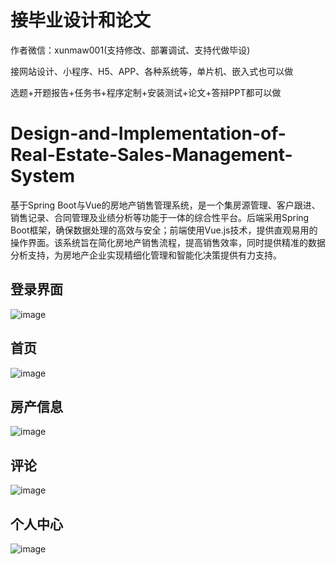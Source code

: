 # 接毕业设计和论文
作者微信：xunmaw001(支持修改、部署调试、支持代做毕设)

接网站设计、小程序、H5、APP、各种系统等，单片机、嵌入式也可以做

选题+开题报告+任务书+程序定制+安装测试+论文+答辩PPT都可以做
# Design-and-Implementation-of-Real-Estate-Sales-Management-System
基于Spring Boot与Vue的房地产销售管理系统，是一个集房源管理、客户跟进、销售记录、合同管理及业绩分析等功能于一体的综合性平台。后端采用Spring Boot框架，确保数据处理的高效与安全；前端使用Vue.js技术，提供直观易用的操作界面。该系统旨在简化房地产销售流程，提高销售效率，同时提供精准的数据分析支持，为房地产企业实现精细化管理和智能化决策提供有力支持。
## 登录界面

![image](https://github.com/user-attachments/assets/165bc172-b86f-4560-a215-5ff5c190db5f)
## 首页

![image](https://github.com/user-attachments/assets/11d22077-0ac8-4fb3-89e2-6a3513f29ad7)
## 房产信息

![image](https://github.com/user-attachments/assets/20328296-df8f-46f1-9dad-efd9291e408a)
## 评论

![image](https://github.com/user-attachments/assets/388e588b-2785-44de-83d8-2da1c1c68c94)
## 个人中心

![image](https://github.com/user-attachments/assets/b7149022-1e7a-42c1-a263-60337cc6e77b)
